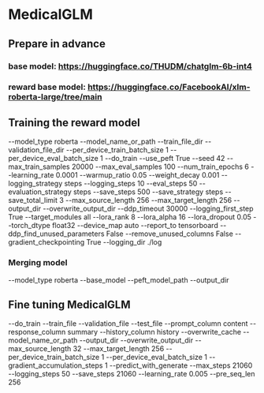 # MedicalGLM
## Prepare in advance
### base model: https://huggingface.co/THUDM/chatglm-6b-int4
### reward base model: https://huggingface.co/FacebookAI/xlm-roberta-large/tree/main
## Training the reward model
--model_type roberta
--model_name_or_path
--train_file_dir
--validation_file_dir
--per_device_train_batch_size 1
--per_device_eval_batch_size 1
--do_train
--use_peft True
--seed 42
--max_train_samples 20000
--max_eval_samples 100
--num_train_epochs 6
--learning_rate 0.0001
--warmup_ratio 0.05
--weight_decay 0.001
--logging_strategy steps
--logging_steps 10
--eval_steps 50
--evaluation_strategy steps
--save_steps 500
--save_strategy steps
--save_total_limit 3
--max_source_length 256
--max_target_length 256
--output_dir
--overwrite_output_dir
--ddp_timeout 30000
--logging_first_step True
--target_modules all
--lora_rank 8
--lora_alpha 16
--lora_dropout 0.05
--torch_dtype float32
--device_map auto
--report_to tensorboard
--ddp_find_unused_parameters False
--remove_unused_columns False
--gradient_checkpointing True
--logging_dir ./log
### Merging model
--model_type roberta
--base_model
--peft_model_path
--output_dir
## Fine tuning MedicalGLM
--do_train
--train_file
--validation_file
--test_file
--prompt_column content
--response_column summary
--history_column history
--overwrite_cache
--model_name_or_path
--output_dir
--overwrite_output_dir
--max_source_length 32
--max_target_length 256
--per_device_train_batch_size 1
--per_device_eval_batch_size 1
--gradient_accumulation_steps 1
--predict_with_generate
--max_steps 21060
--logging_steps 50
--save_steps 21060
--learning_rate 0.005
--pre_seq_len 256

 
